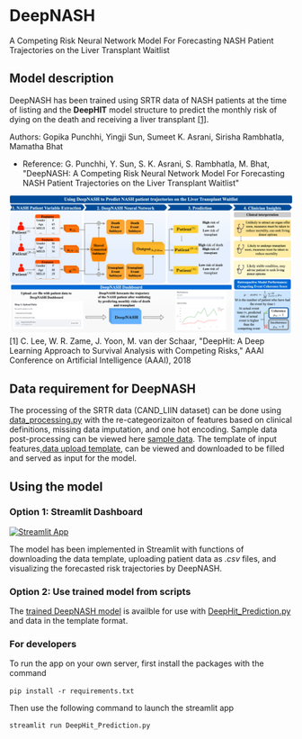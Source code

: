 # DeepNASH

A Competing Risk Neural Network Model For Forecasting NASH Patient Trajectories on the Liver Transplant Waitlist


## Model description 
DeepNASH has been trained using SRTR data of NASH patients at the time of listing and the **DeepHIT** model structure to predict the monthly risk of dying on the death and receiving a liver transplant [[1]](#1).

Authors: Gopika Punchhi, Yingji Sun, Sumeet K. Asrani, Sirisha Rambhatla, Mamatha Bhat

* Reference: G. Punchhi, Y. Sun, S. K. Asrani, S. Rambhatla, M. Bhat, "DeepNASH: A Competing Risk Neural Network Model For Forecasting NASH Patient Trajectories on the Liver Transplant Waitlist"

![DeepNASH](schematic.png)
<a id="1">[1]</a> 
C. Lee, W. R. Zame, J. Yoon, M. van der Schaar, "DeepHit: A Deep Learning Approach to Survival Analysis with Competing Risks," AAAI Conference on Artificial Intelligence (AAAI), 2018


## Data requirement for DeepNASH
The processing of the SRTR data (CAND_LIIN dataset) can be done using [data_processing.py](https://github.com/criticalml-uw/DeepNASH/blob/main/data/data_processing.py) with the re-categeorizaiton of features based on clinical definitions, missing data imputation, and one hot encoding. Sample data post-processing can be viewed here [sample data](https://github.com/criticalml-uw/DeepNASH/blob/main/data/sample_test_data.csv). The template of input features,[data upload template](https://github.com/criticalml-uw/DeepNASH/blob/main/data/test_data_template.csv), can be viewed and downloaded to be filled and served as input for the model. 

## Using the model 

### Option 1: Streamlit Dashboard 
[![Streamlit App](https://static.streamlit.io/badges/streamlit_badge_black_white.svg)](https://deepnash.streamlit.app/)

The model has been implemented in Streamlit with functions of downloading the data template, uploading patient data as *.csv* files, and visualizing the forecasted risk trajectories by DeepNASH. 

### Option 2: Use trained model from scripts
The [trained DeepNASH model](https://github.com/criticalml-uw/DeepNASH/tree/main/model/model) is availble for use with [DeepHit_Prediction.py](https://github.com/criticalml-uw/DeepNASH/blob/main/DeepHit_Prediction.py) and data in the template format.

### For developers
To run the app on your own server, first install the packages with the command

```pip install -r requirements.txt```

Then use the following command to launch the streamlit app
```
streamlit run DeepHit_Prediction.py
```

